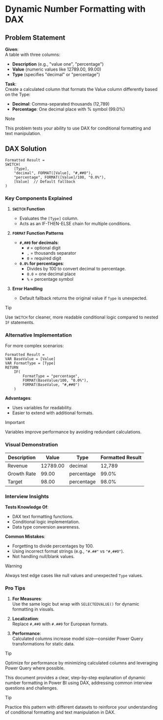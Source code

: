 # **Dynamic Number Formatting with DAX**  

## **Problem Statement**  

**Given**:  
A table with three columns:  
- **Description** (e.g., "value one", "percentage")  
- **Value** (numeric values like 12789.00, 99.00)  
- **Type** (specifies "decimal" or "percentage")  

**Task**:  
Create a calculated column that formats the Value column differently based on the Type:  
- **Decimal**: Comma-separated thousands (12,789)  
- **Percentage**: One decimal place with % symbol (99.0%)  

> [!NOTE]  
> This problem tests your ability to use DAX for conditional formatting and text manipulation.  

## **DAX Solution**  

```dax  
Formatted Result =  
SWITCH(  
    [Type],  
    "decimal", FORMAT([Value], "#,##0"),  
    "percentage", FORMAT([Value]/100, "0.0%"),  
    [Value]  // Default fallback  
)  
```  
### **Key Components Explained**  

1. **`SWITCH` Function**  
   - Evaluates the `[Type]` column.  
   - Acts as an IF-THEN-ELSE chain for multiple conditions.  

2. **`FORMAT` Function Patterns**  
   - **`#,##0` for decimals**:  
     - `#` = optional digit  
     - `,` = thousands separator  
     - `0` = required digit  
   - **`0.0%` for percentages**:  
     - Divides by 100 to convert decimal to percentage.  
     - `0.0` = one decimal place  
     - `%` = percentage symbol  

3. **Error Handling**  
   - Default fallback returns the original value if `Type` is unexpected.  

> [!TIP]  
> Use `SWITCH` for cleaner, more readable conditional logic compared to nested `IF` statements.  

### **Alternative Implementation**  

For more complex scenarios:  
```dax  
Formatted Result =  
VAR BaseValue = [Value]  
VAR FormatType = [Type]  
RETURN  
    IF(  
        FormatType = "percentage",  
        FORMAT(BaseValue/100, "0.0%"),  
        FORMAT(BaseValue, "#,##0")  
    )  
```  

**Advantages**:  
- Uses variables for readability.  
- Easier to extend with additional formats.  

> [!IMPORTANT]  
> Variables improve performance by avoiding redundant calculations.  

### **Visual Demonstration**  

| Description   | Value    | Type      | Formatted Result |  
|---------------|----------|-----------|------------------|  
| Revenue       | 12789.00 | decimal   | 12,789           |  
| Growth Rate   | 99.00    | percentage| 99.0%            |  
| Target        | 98.00    | percentage| 98.0%            |  

### **Interview Insights**  

**Tests Knowledge Of**:  
- DAX text formatting functions.  
- Conditional logic implementation.  
- Data type conversion awareness.  

**Common Mistakes**:  
- Forgetting to divide percentages by 100.  
- Using incorrect format strings (e.g., `"#.##"` vs `"#,##0"`).  
- Not handling null/blank values.  

> [!WARNING]  
> Always test edge cases like null values and unexpected `Type` values.  

### **Pro Tips**  

1. **For Measures**:  
   Use the same logic but wrap with `SELECTEDVALUE()` for dynamic formatting in visuals.  

2. **Localization**:  
   Replace `#,##0` with `#.##0` for European formats.  

3. **Performance**:  
   Calculated columns increase model size—consider Power Query transformations for static data.  

> [!TIP]  
> Optimize for performance by minimizing calculated columns and leveraging Power Query where possible.  

This document provides a clear, step-by-step explanation of dynamic number formatting in Power BI using DAX, addressing common interview questions and challenges.  

> [!TIP]  
> Practice this pattern with different datasets to reinforce your understanding of conditional formatting and text manipulation in DAX.  
